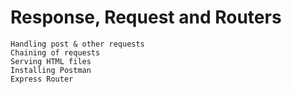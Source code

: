 # Response, Request and Routers

    Handling post & other requests
    Chaining of requests
    Serving HTML files
    Installing Postman
    Express Router